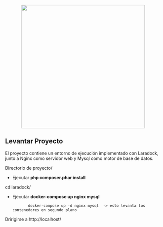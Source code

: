 <p align="center"><img src="https://res.cloudinary.com/dtfbvvkyp/image/upload/v1566331377/laravel-logolockup-cmyk-red.svg" width="400"></p>

Levantar Proyecto 
-----------------

El proyecto contiene un entorno de ejecución implementado con Laradock, junto a Nginx como servidor web y Mysql como motor de base de datos.

Directorio de proyecto/
 - Ejecutar **php composer.phar install**

cd laradock/
 - Ejecutar **docker-compose up nginx mysql**
 
              docker-compose up -d nginx mysql  -> esto levanta los contenedores en segundo plano
 
 Dririgirse a http://localhost/

